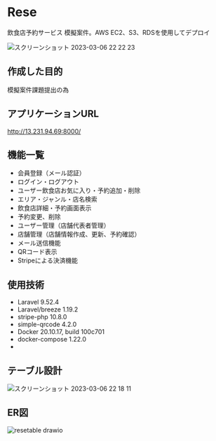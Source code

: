 # Rese
飲食店予約サービス
模擬案件。AWS EC2、S3、RDSを使用してデプロイ

![スクリーンショット 2023-03-06 22 22 23](https://user-images.githubusercontent.com/115058763/223122347-c32f2ce5-57eb-4403-bb9f-14aba4eec551.png)


## 作成した目的
模擬案件課題提出の為

## アプリケーションURL
http://13.231.94.69:8000/

## 機能一覧
- 会員登録（メール認証）
- ログイン・ログアウト
- ユーザー飲食店お気に入り・予約追加・削除
- エリア・ジャンル・店名検索
- 飲食店詳細・予約画面表示
- 予約変更、削除
- ユーザー管理（店舗代表者管理）
- 店舗管理（店舗情報作成、更新、予約確認）
- メール送信機能
- QRコード表示
- Stripeによる決済機能

## 使用技術
- Laravel 9.52.4
- Laravel/breeze 1.19.2
- stripe-php 10.8.0
- simple-qrcode 4.2.0
- Docker 20.10.17, build 100c701
- docker-compose 1.22.0
- 

## テーブル設計
![スクリーンショット 2023-03-06 22 18 11](https://user-images.githubusercontent.com/115058763/223122228-27bc3dc3-c7b9-4b2b-adbd-a1b1b5bfb1f1.png)

## ER図
![resetable drawio](https://user-images.githubusercontent.com/115058763/223122554-a659b214-bad4-4a34-855d-bdf4e0eb34de.png)